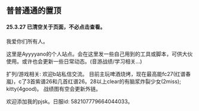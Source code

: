 ## 普普通通的置顶
#### 25.3.27 已清空关于页面，不必点击查看。

我爱你们所有人。

这里是Ayyyyano的个人站点。会在这里发一些自己用到的工具或脚本，可供大伙使用。或许也会更新一些日常动态。(音游战绩/学习相关…)

扩列/游戏相关: 欢迎b站私信交流。
目前主玩啤酒烧烤，现在最高能fc27(红谱春嵐)，c了3首紫谱26和几首红谱26。28以上clear的有脑浆炸裂少女(2miss); kitty(4good)。
战绩图有空会更新外链。

欢迎添加我的pjsk。日服id: 582107779664044033。